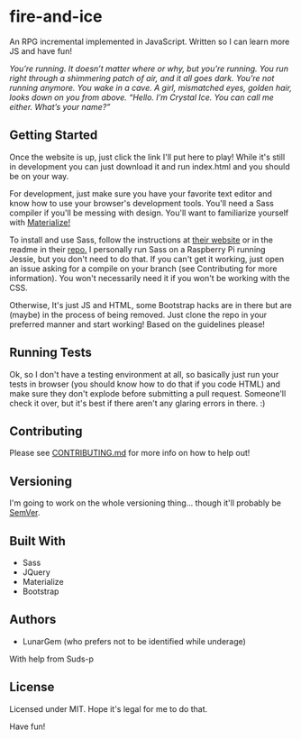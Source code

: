 # fire-and-ice
An RPG incremental implemented in JavaScript. Written so I can learn more JS and have fun!

*You’re running. It doesn’t matter where or why, but you’re running. You run right through a shimmering patch of air, and it all goes dark. You’re not running anymore. You wake in a cave. A girl, mismatched eyes, golden hair, looks down on you from above. “Hello. I’m Crystal Ice. You can call me either. What’s your name?”*

## Getting Started

Once the website is up, just click the link I'll put here to play! While it's still in development you can just download it and run index.html and you should be on your way.

For development, just make sure you have your favorite text editor and know how to use your browser's development tools. You'll need a Sass compiler if you'll be messing with design. You'll want to familiarize yourself with [Materialize!](http://materializecss.com)

To install and use Sass, follow the instructions at [their website](http://sass-lang.com/) or in the readme in their [repo.](https://github.com/sass/sass) I personally run Sass on a Raspberry Pi running Jessie, but you don't need to do that. If you can't get it working, just open an issue asking for a compile on your branch (see Contributing for more information). You won't necessarily need it if you won't be working with the CSS.

Otherwise, It's just JS and HTML, some Bootstrap hacks are in there but are (maybe) in the process of being removed. Just clone the repo in your preferred manner and start working! Based on the guidelines please!

## Running Tests

Ok, so I don't have a testing environment at all, so basically just run your tests in browser (you should know how to do that if you code HTML) and make sure they don't explode before submitting a pull request. Someone'll check it over, but it's best if there aren't any glaring errors in there. :)

## Contributing

Please see [CONTRIBUTING.md](https://github.com/LunarGem/fire-and-ice/blob/master/CONTRIBUTING.md) for more info on how to help out!

## Versioning

I'm going to work on the whole versioning thing... though it'll probably be [SemVer](http://semver.org).

## Built With
* Sass
* JQuery
* Materialize
* Bootstrap

## Authors
* LunarGem (who prefers not to be identified while underage)

With help from Suds-p

## License

Licensed under MIT. Hope it's legal for me to do that.

Have fun!
